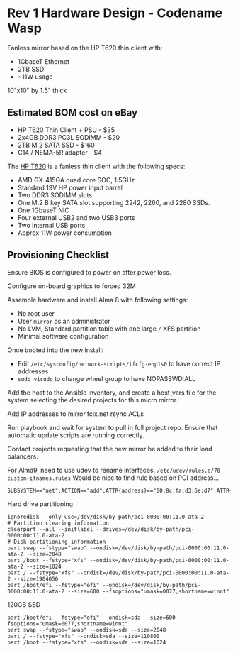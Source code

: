 # Rev 1 Hardware Design - Codename Wasp

Fanless mirror based on the HP T620 thin client with:
* 1GbaseT Ethernet
* 2TB SSD
* ~11W usage

10"x10" by 1.5" thick

## Estimated BOM cost on eBay

* HP T620 Thin Client + PSU - $35
* 2x4GB DDR3 PC3L SODIMM - $20
* 2TB M.2 SATA SSD - $160
* C14 / NEMA-5R adapter - $4

The [HP T620](https://www.parkytowers.me.uk/thin/hp/t620/) is a fanless thin client with the following specs:

* AMD GX-415GA quad core SOC, 1.5GHz
* Standard 19V HP power input barrel
* Two DDR3 SODIMM slots
* One M.2 B key SATA slot supporting 2242, 2260, and 2280 SSDs.
* One 1GbaseT NIC
* Four external USB2 and two USB3 ports
* Two internal USB ports
* Approx 11W power consumption

## Provisioning Checklist

Ensure BIOS is configured to power on after power loss.

Configure on-board graphics to forced 32M

Assemble hardware and install Alma 8 with following settings:
* No root user
* User `mirror` as an administrator
* No LVM, Standard partition table with one large `/` XFS partition
* Minimal software configuration

Once booted into the new install:
* Edit `/etc/sysconfig/network-scripts/ifcfg-enp1s0` to have correct IP addresses
* `sudo visudo` to change wheel group to have NOPASSWD:ALL

Add the host to the Ansible inventory, and create a host_vars file for the system selecting the desired projects for this micro mirror.

Add IP addresses to mirror.fcix.net rsync ACLs

Run playbook and wait for system to pull in full project repo. Ensure that automatic update scripts are running correctly.

Contact projects requesting that the new mirror be added to their load balancers.


For Alma9, need to use udev to rename interfaces. `/etc/udev/rules.d/70-custom-ifnames.rules` Would be nice to find rule based on PCI address...

```
SUBSYSTEM=="net",ACTION=="add",ATTR{address}=="00:8c:fa:d3:6e:d7",ATTR{type}=="1",NAME="wan0"
```


Hard drive partitioning

```
ignoredisk --only-use=/dev/disk/by-path/pci-0000:00:11.0-ata-2
# Partition clearing information
clearpart --all --initlabel --drives=/dev/disk/by-path/pci-0000:00:11.0-ata-2
# Disk partitioning information
part swap --fstype="swap" --ondisk=/dev/disk/by-path/pci-0000:00:11.0-ata-2 --size=2048
part /boot --fstype="xfs" --ondisk=/dev/disk/by-path/pci-0000:00:11.0-ata-2 --size=1024
part / --fstype="xfs" --ondisk=/dev/disk/by-path/pci-0000:00:11.0-ata-2 --size=1904056
part /boot/efi --fstype="efi" --ondisk=/dev/disk/by-path/pci-0000:00:11.0-ata-2 --size=600 --fsoptions="umask=0077,shortname=winnt"
```

120GB SSD

```
part /boot/efi --fstype="efi" --ondisk=sda --size=600 --fsoptions="umask=0077,shortname=winnt"
part swap --fstype="swap" --ondisk=sda --size=2048
part / --fstype="xfs" --ondisk=sda --size=110800
part /boot --fstype="xfs" --ondisk=sda --size=1024
```
